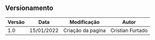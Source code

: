 ## Versionamento

 Versão|Data      |Modificação        |Autor
-------|----------|-------------------|--------
1.0    |15/01/2022|Criação da pagina| Cristian Furtado